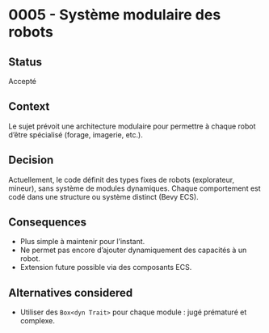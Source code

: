 # 0005 - Système modulaire des robots

## Status
Accepté

## Context
Le sujet prévoit une architecture modulaire pour permettre à chaque robot d’être spécialisé (forage, imagerie, etc.).

## Decision
Actuellement, le code définit des types fixes de robots (explorateur, mineur), sans système de modules dynamiques. Chaque comportement est codé dans une structure ou système distinct (Bevy ECS).

## Consequences
- Plus simple à maintenir pour l’instant.
- Ne permet pas encore d’ajouter dynamiquement des capacités à un robot.
- Extension future possible via des composants ECS.

## Alternatives considered
- Utiliser des `Box<dyn Trait>` pour chaque module : jugé prématuré et complexe.

